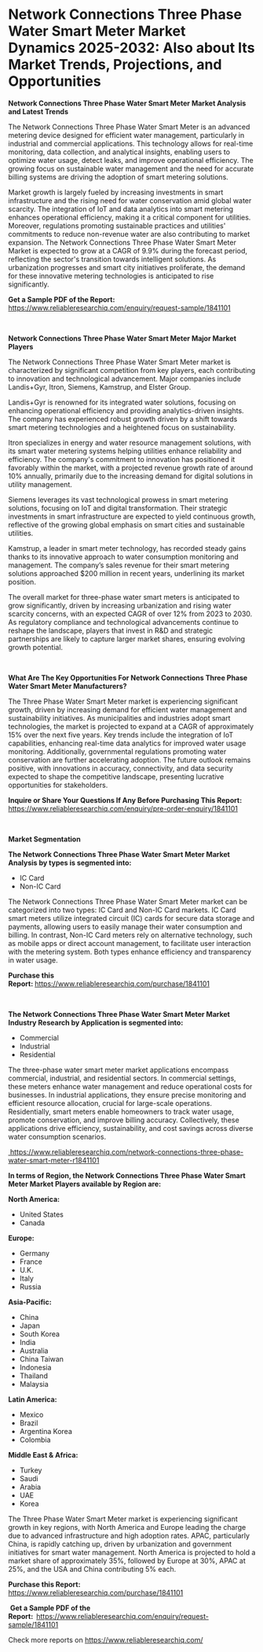 <p><h1>Network Connections Three Phase Water Smart Meter Market Dynamics 2025-2032: Also about Its Market Trends, Projections, and Opportunities</h1></p><p><strong>Network Connections Three Phase Water Smart Meter Market Analysis and Latest Trends</strong></p>
<p><p>The Network Connections Three Phase Water Smart Meter is an advanced metering device designed for efficient water management, particularly in industrial and commercial applications. This technology allows for real-time monitoring, data collection, and analytical insights, enabling users to optimize water usage, detect leaks, and improve operational efficiency. The growing focus on sustainable water management and the need for accurate billing systems are driving the adoption of smart metering solutions.</p><p>Market growth is largely fueled by increasing investments in smart infrastructure and the rising need for water conservation amid global water scarcity. The integration of IoT and data analytics into smart metering enhances operational efficiency, making it a critical component for utilities. Moreover, regulations promoting sustainable practices and utilities' commitments to reduce non-revenue water are also contributing to market expansion. The Network Connections Three Phase Water Smart Meter Market is expected to grow at a CAGR of 9.9% during the forecast period, reflecting the sector's transition towards intelligent solutions. As urbanization progresses and smart city initiatives proliferate, the demand for these innovative metering technologies is anticipated to rise significantly.</p></p>
<p><strong>Get a Sample PDF of the Report:&nbsp;</strong> <a href="https://www.reliableresearchiq.com/enquiry/request-sample/1841101?utm_campaign=2722&utm_medium=2&utm_source=Github&utm_content=ia&utm_term=28022025&utm_id=network-connections-three-phase-water-smart-meter">https://www.reliableresearchiq.com/enquiry/request-sample/1841101</a></p>
<p>&nbsp;</p>
<p><strong>Network Connections Three Phase Water Smart Meter Major Market Players</strong></p>
<p><p>The Network Connections Three Phase Water Smart Meter market is characterized by significant competition from key players, each contributing to innovation and technological advancement. Major companies include Landis+Gyr, Itron, Siemens, Kamstrup, and Elster Group. </p><p>Landis+Gyr is renowned for its integrated water solutions, focusing on enhancing operational efficiency and providing analytics-driven insights. The company has experienced robust growth driven by a shift towards smart metering technologies and a heightened focus on sustainability. </p><p>Itron specializes in energy and water resource management solutions, with its smart water metering systems helping utilities enhance reliability and efficiency. The company's commitment to innovation has positioned it favorably within the market, with a projected revenue growth rate of around 10% annually, primarily due to the increasing demand for digital solutions in utility management.</p><p>Siemens leverages its vast technological prowess in smart metering solutions, focusing on IoT and digital transformation. Their strategic investments in smart infrastructure are expected to yield continuous growth, reflective of the growing global emphasis on smart cities and sustainable utilities.</p><p>Kamstrup, a leader in smart meter technology, has recorded steady gains thanks to its innovative approach to water consumption monitoring and management. The company’s sales revenue for their smart metering solutions approached $200 million in recent years, underlining its market position.</p><p>The overall market for three-phase water smart meters is anticipated to grow significantly, driven by increasing urbanization and rising water scarcity concerns, with an expected CAGR of over 12% from 2023 to 2030. As regulatory compliance and technological advancements continue to reshape the landscape, players that invest in R&D and strategic partnerships are likely to capture larger market shares, ensuring evolving growth potential.</p></p>
<p>&nbsp;</p>
<p><strong>What Are The Key Opportunities For Network Connections Three Phase Water Smart Meter Manufacturers?</strong></p>
<p><p>The Three Phase Water Smart Meter market is experiencing significant growth, driven by increasing demand for efficient water management and sustainability initiatives. As municipalities and industries adopt smart technologies, the market is projected to expand at a CAGR of approximately 15% over the next five years. Key trends include the integration of IoT capabilities, enhancing real-time data analytics for improved water usage monitoring. Additionally, governmental regulations promoting water conservation are further accelerating adoption. The future outlook remains positive, with innovations in accuracy, connectivity, and data security expected to shape the competitive landscape, presenting lucrative opportunities for stakeholders.</p></p>
<p><strong>Inquire or Share Your Questions If Any Before Purchasing This Report:</strong> <a href="https://www.reliableresearchiq.com/enquiry/pre-order-enquiry/1841101?utm_campaign=2722&utm_medium=2&utm_source=Github&utm_content=ia&utm_term=28022025&utm_id=network-connections-three-phase-water-smart-meter">https://www.reliableresearchiq.com/enquiry/pre-order-enquiry/1841101</a></p>
<p>&nbsp;</p>
<p><strong>Market Segmentation</strong></p>
<p><strong>The Network Connections Three Phase Water Smart Meter Market Analysis by types is segmented into:</strong></p>
<p><ul><li>IC Card</li><li>Non-IC Card</li></ul></p>
<p><p>The Network Connections Three Phase Water Smart Meter market can be categorized into two types: IC Card and Non-IC Card markets. IC Card smart meters utilize integrated circuit (IC) cards for secure data storage and payments, allowing users to easily manage their water consumption and billing. In contrast, Non-IC Card meters rely on alternative technology, such as mobile apps or direct account management, to facilitate user interaction with the metering system. Both types enhance efficiency and transparency in water usage.</p></p>
<p><strong>Purchase this Report:&nbsp;</strong><a href="https://www.reliableresearchiq.com/purchase/1841101?utm_campaign=2722&utm_medium=2&utm_source=Github&utm_content=ia&utm_term=28022025&utm_id=network-connections-three-phase-water-smart-meter">https://www.reliableresearchiq.com/purchase/1841101</a></p>
<p>&nbsp;</p>
<p><strong>The Network Connections Three Phase Water Smart Meter Market Industry Research by Application is segmented into:</strong></p>
<p><ul><li>Commercial</li><li>Industrial</li><li>Residential</li></ul></p>
<p><p>The three-phase water smart meter market applications encompass commercial, industrial, and residential sectors. In commercial settings, these meters enhance water management and reduce operational costs for businesses. In industrial applications, they ensure precise monitoring and efficient resource allocation, crucial for large-scale operations. Residentially, smart meters enable homeowners to track water usage, promote conservation, and improve billing accuracy. Collectively, these applications drive efficiency, sustainability, and cost savings across diverse water consumption scenarios.</p></p>
<p><a href="https://www.reliableresearchiq.com/network-connections-three-phase-water-smart-meter-r1841101?utm_campaign=2722&utm_medium=2&utm_source=Github&utm_content=ia&utm_term=28022025&utm_id=network-connections-three-phase-water-smart-meter">&nbsp;https://www.reliableresearchiq.com/network-connections-three-phase-water-smart-meter-r1841101</a></p>
<p><strong>In terms of Region, the Network Connections Three Phase Water Smart Meter Market Players available by Region are:</strong></p>
<p>
    <p> <strong> North America: </strong>
        <ul>
            <li>United States</li>
            <li>Canada</li>
        </ul>
        </p> 
    <p> <strong> Europe: </strong>
        <ul>
            <li>Germany</li>
            <li>France</li>
            <li>U.K.</li>
            <li>Italy</li>
            <li>Russia</li>
        </ul>
        </p> 
    <p> <strong> Asia-Pacific: </strong>
        <ul>
            <li>China</li>
            <li>Japan</li>
            <li>South Korea</li>
            <li>India</li>
            <li>Australia</li>
            <li>China Taiwan</li>
            <li>Indonesia</li>
            <li>Thailand</li>
            <li>Malaysia</li>
        </ul>
        </p> 
    <p> <strong> Latin America: </strong>
        <ul>
            <li>Mexico</li>
            <li>Brazil</li>
            <li>Argentina Korea</li>
            <li>Colombia</li>
        </ul>
        </p> 
    <p> <strong> Middle East & Africa: </strong>
        <ul>
            <li>Turkey</li>
            <li>Saudi</li>
            <li>Arabia</li>
            <li>UAE</li>
            <li>Korea</li>
        </ul>
    </p>
    </p>
<p><p>The Three Phase Water Smart Meter market is experiencing significant growth in key regions, with North America and Europe leading the charge due to advanced infrastructure and high adoption rates. APAC, particularly China, is rapidly catching up, driven by urbanization and government initiatives for smart water management. North America is projected to hold a market share of approximately 35%, followed by Europe at 30%, APAC at 25%, and the USA and China contributing 5% each.</p></p>
<p><strong>Purchase this Report: </strong><a href="https://www.reliableresearchiq.com/purchase/1841101?utm_campaign=2722&utm_medium=2&utm_source=Github&utm_content=ia&utm_term=28022025&utm_id=network-connections-three-phase-water-smart-meter">https://www.reliableresearchiq.com/purchase/1841101</a></p>
<p>&nbsp;<strong>Get a Sample PDF of the Report:&nbsp;&nbsp;</strong><a href="https://www.reliableresearchiq.com/enquiry/request-sample/1841101?utm_campaign=2722&utm_medium=2&utm_source=Github&utm_content=ia&utm_term=28022025&utm_id=network-connections-three-phase-water-smart-meter">https://www.reliableresearchiq.com/enquiry/request-sample/1841101</a></p>
<p><strong></strong></p>
<p>Check more reports on <a href="https://www.reliableresearchiq.com/?utm_campaign=2722&utm_medium=2&utm_source=Github&utm_content=ia&utm_term=28022025&utm_id=network-connections-three-phase-water-smart-meter">https://www.reliableresearchiq.com/</a></p>